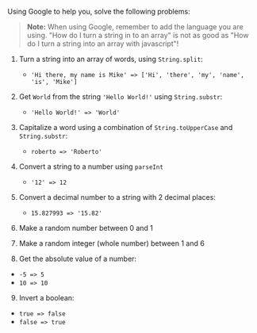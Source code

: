 Using Google to help you, solve the following problems:

> **Note:** When using Google, remember to add the language you are using. "How do I turn a string in to an array" is not as good as "How do I turn a string into an array with javascript"!

1. Turn a string into an array of words, using `String.split`:
	- `'Hi there, my name is Mike' => ['Hi', 'there', 'my', 'name', 'is', 'Mike']`

2. Get `World` from the string `'Hello World!'` using `String.substr`:
	- `'Hello World!' => 'World'`

3. Capitalize a word using a combination of `String.toUpperCase` and `String.substr`:
	- `roberto => 'Roberto'`

4. Convert a string to a number using `parseInt`
	- `'12' => 12`

5. Convert a decimal number to a string with 2 decimal places:
	- `15.827993 => '15.82'`

6. Make a random number between 0 and 1

7. Make a random integer (whole number) between 1 and 6

8. Get the absolute value of a number:
- `-5 => 5`
- `10 => 10`

9. Invert a boolean:
- `true => false`
- `false => true`
